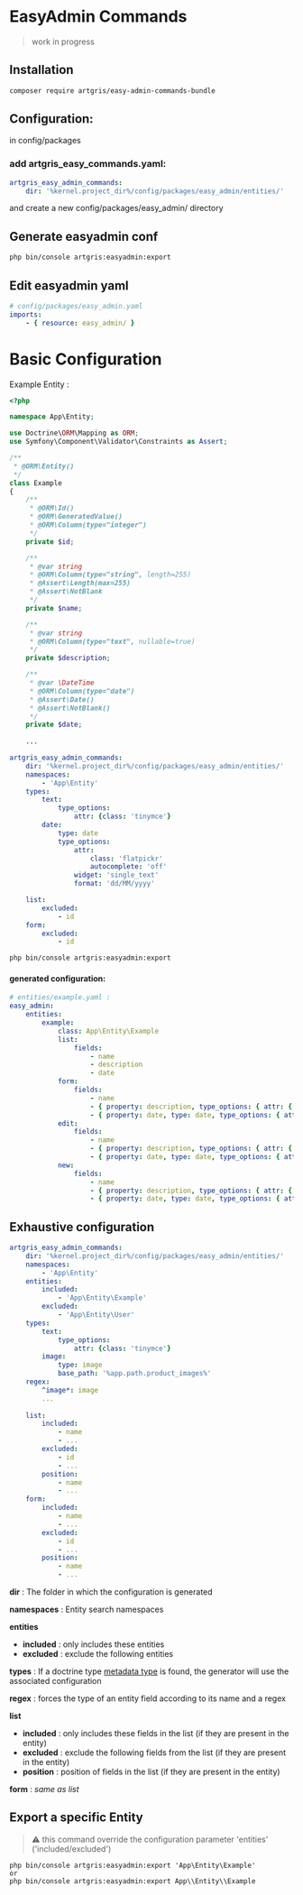 # EasyAdmin Commands

> work in progress

## Installation

```bash
composer require artgris/easy-admin-commands-bundle
```

## Configuration:

in config/packages
### add artgris_easy_commands.yaml:

```yaml
artgris_easy_admin_commands:
    dir: '%kernel.project_dir%/config/packages/easy_admin/entities/'
```
 
and create a new config/packages/easy_admin/ directory 

## Generate easyadmin conf 

```bash
php bin/console artgris:easyadmin:export
```
## Edit easyadmin yaml

```yaml
# config/packages/easy_admin.yaml
imports:
    - { resource: easy_admin/ }
```

# Basic Configuration

Example Entity :

```php
<?php

namespace App\Entity;

use Doctrine\ORM\Mapping as ORM;
use Symfony\Component\Validator\Constraints as Assert;

/**
 * @ORM\Entity()
 */
class Example
{
    /**
     * @ORM\Id()
     * @ORM\GeneratedValue()
     * @ORM\Column(type="integer")
     */
    private $id;

    /**
     * @var string
     * @ORM\Column(type="string", length=255)
     * @Assert\Length(max=255)
     * @Assert\NotBlank
     */
    private $name;

    /**
     * @var string
     * @ORM\Column(type="text", nullable=true)
     */
    private $description;

    /**
     * @var \DateTime
     * @ORM\Column(type="date")
     * @Assert\Date()
     * @Assert\NotBlank()
     */
    private $date;
    
    ...
```

```yaml
artgris_easy_admin_commands:
    dir: '%kernel.project_dir%/config/packages/easy_admin/entities/'
    namespaces:
        - 'App\Entity'
    types:
        text:
            type_options:
                attr: {class: 'tinymce'}
        date:
            type: date
            type_options:
                attr:
                    class: 'flatpickr'
                    autocomplete: 'off'
                widget: 'single_text'
                format: 'dd/MM/yyyy'

    list:
        excluded: 
            - id
    form:
        excluded: 
            - id
```

```bash
php bin/console artgris:easyadmin:export
```

#### generated configuration:
  
```yaml 
# entities/example.yaml :
easy_admin:
    entities:
        example:
            class: App\Entity\Example
            list:
                fields:
                    - name
                    - description
                    - date
            form:
                fields:
                    - name
                    - { property: description, type_options: { attr: { class: tinymce } } }
                    - { property: date, type: date, type_options: { attr: { class: flatpickr, autocomplete: 'off' }, widget: single_text, format: dd/MM/yyyy } }
            edit:
                fields:
                    - name
                    - { property: description, type_options: { attr: { class: tinymce } } }
                    - { property: date, type: date, type_options: { attr: { class: flatpickr, autocomplete: 'off' }, widget: single_text, format: dd/MM/yyyy } }
            new:
                fields:
                    - name
                    - { property: description, type_options: { attr: { class: tinymce } } }
                    - { property: date, type: date, type_options: { attr: { class: flatpickr, autocomplete: 'off' }, widget: single_text, format: dd/MM/yyyy } }
```

## Exhaustive configuration

```yaml 
artgris_easy_admin_commands:
    dir: '%kernel.project_dir%/config/packages/easy_admin/entities/'
    namespaces:
        - 'App\Entity'
    entities:
        included:
            - 'App\Entity\Example'
        excluded:
            - 'App\Entity\User'
    types:
        text:
            type_options:
                attr: {class: 'tinymce'}
        image:
            type: image
            base_path: '%app.path.product_images%'
    regex:
        ^image*: image
        ...
        
    list:
        included: 
            - name
            - ...
        excluded: 
            - id
            - ...
        position: 
            - name
            - ...
    form:
        included: 
            - name
            - ...
        excluded: 
            - id
            - ...
        position: 
            - name
            - ...
```

**dir** : The folder in which the configuration is generated

**namespaces** : Entity search namespaces

**entities**
- **included** : only includes these entities
- **excluded** : exclude the following entities

**types** : If a doctrine type [metadata type](https://www.doctrine-project.org/projects/doctrine-dbal/en/2.9/reference/types.html) is found, the generator will use the associated configuration

**regex** : forces the type of an entity field according to its name and a regex

**list**
- **included** : only includes these fields in the list (if they are present in the entity)
- **excluded** : exclude the following fields from the list (if they are present in the entity)
- **position** : position of fields in the list (if they are present in the entity)
    
**form** : *same as list*

## Export a specific Entity 

> :warning: this command override the configuration parameter 'entities' ('included/excluded')

    php bin/console artgris:easyadmin:export 'App\Entity\Example'
    or  
    php bin/console artgris:easyadmin:export App\\Entity\\Example
